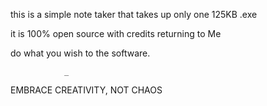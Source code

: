 this is a simple note taker that takes up only one 125KB .exe

it is 100% open source with credits returning to Me

do what you wish to the software.

                _                               
EMBRACE CREATIVITY, NOT CHAOS
